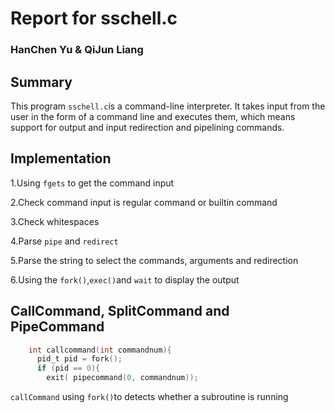 # Report for sschell.c

### HanChen Yu & QiJun Liang

## Summary
This program `sschell.c`is a command-line interpreter. It takes input from the user in the form of a command line and executes them, which means support for output and input redirection and pipelining commands.

## Implementation
1.Using `fgets` to get the command input

2.Check command input is regular command or builtin command

3.Check whitespaces

4.Parse `pipe` and `redirect`

5.Parse the string to select the commands, arguments and redirection

6.Using the `fork()`,`exec()`and `wait` to display the output

## CallCommand, SplitCommand and PipeCommand
```c 
    int callcommand(int commandnum){
      pid_t pid = fork();
      if (pid == 0){
        exit( pipecommand(0, commandnum));
```
        
`callCommand` using `fork()`to detects whether a subroutine is running
